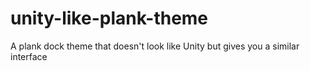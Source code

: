 # unity-like-plank-theme
A plank dock theme that doesn't look like Unity but gives you a similar interface
